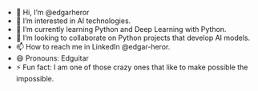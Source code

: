 - 👋 Hi, I’m @edgarheror
- 👀 I’m interested in AI technologies.
- 🌱 I’m currently learning Python and Deep Learning with Python.
- 💞️ I’m looking to collaborate on Python projects that develop AI models.
- 📫 How to reach me in LinkedIn @edgar-heror.
- 😄 Pronouns: Edguitar
- ⚡ Fun fact: I am one of those crazy ones that like to make possible the impossible. 

<!---
edgarheror/edgarheror is a ✨ special ✨ repository because its `README.md` (this file) appears on your GitHub profile.
You can click the Preview link to take a look at your changes.
--->
